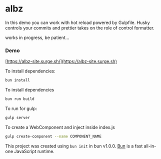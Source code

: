 # albz

In this demo you can work with hot reload powered by Gulpfile.
Husky controls your commits and prettier takes on the role of control formatter.

works in progress, be patient... 

### Demo 
[https://albz-site.surge.sh/](https://albz-site.surge.sh)

To install dependencies:

```bash
bun install
```

To install dependencies 

```bash
bun run build
```

To run for gulp:

```bash
gulp server 
```

To create a WebComponent and inject inside index.js 

```bash
gulp create-component --name COMPONENT_NAME
```

This project was created using `bun init` in bun v1.0.0. [Bun](https://bun.sh) is a fast all-in-one JavaScript runtime.

